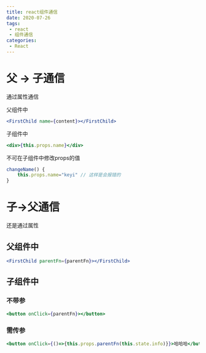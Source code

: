 ```yaml
---
title: react组件通信
date: 2020-07-26
tags:
 - react 
 - 组件通信
categories: 
 - React
---
```

# 父 -> 子通信

通过属性通信

父组件中

```jsx
<FirstChild name={content}></FirstChild>
```

子组件中

```jsx
<div>{this.props.name}</div>
```

不可在子组件中修改props的值

```js
changeName() {
    this.props.name="keyi" // 这样是会报错的
}
```



# 子->父通信

还是通过属性

## 父组件中

```jsx
<FirstChild parentFn={parentFn}></FirstChild>
```

## 子组件中

### 不带参

```jsx
<button onClick={parentFn}></button>
```

### 需传参

```jsx
<button onClick={()=>{this.props.parentFn(this.state.info)}}>哈哈哈</button>
```

